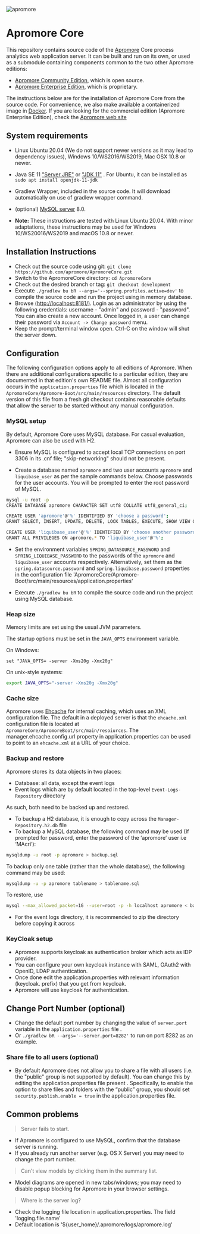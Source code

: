 ![apromore](https://apromore.org/wp-content/uploads/2021/08/Apromore-banner_red.png "apromore")

# Apromore Core

This repository contains source code of the [Apromore](https://apromore.org) Core process analytics web application server.  It can be built and run on its own, or used as a submodule containing components common to the two other Apromore editions:

* [Apromore Community Edition](https://github.com/apromore/ApromoreCE), which is open source.
* [Apromore Enterprise Edition](https://github.com/apromore/ApromoreEE), which is proprietary.

The instructions below are for the installation of Apromore Core from the source code. For convenience, we also make available a containerized image in [Docker](https://github.com/apromore/ApromoreDocker).
If you are looking for the commercial edition (Apromore Enterprise Edition), check the [Apromore web site](https://apromore.org/)

## System requirements
* Linux Ubuntu 20.04 (We do not support newer versions as it may lead to dependency issues), Windows 10/WS2016/WS2019, Mac OSX 10.8 or newer.
* Java SE 11 ["Server JRE"](https://www.oracle.com/java/technologies/javase-jdk11-downloads.html) or
  ["JDK 11"](https://www.oracle.com/java/technologies/javase-jdk11-downloads.html) . For Ubuntu, it can be installed as `sudo apt install openjdk-11-jdk`
 
 
* Gradlew Wrapper, included in the source code. It will download automatically on use of gradlew wrapper command.
* (optional) [MySQL server](https://dev.mysql.com/downloads/mysql/) 8.0.
* <b>Note:</b> These instructions are tested with Linux Ubuntu 20.04. With minor adaptations, these instructions may be used for Windows 10/WS20016/WS2019 and macOS 10.8 or newer.

## Installation Instructions

* Check out the source code using git: `git clone https://github.com/apromore/ApromoreCore.git`
* Switch to the ApromoreCore directory: `cd ApromoreCore`
* Check out the desired branch or tag: `git checkout development`
* Execute `./gradlew bu bR --args='--spring.profiles.active=dev'` to compile the source code and run the project using in memory database.
* Browse [(http://localhost:8181/)](http://localhost:8181/). Login as an administrator by using the following credentials: username - "admin" and password - "password". You can also create a new account. Once logged in, a user can change their password via `Account -> Change password` menu.
* Keep the prompt/terminal window open. Ctrl-C on the window will shut the server down.


## Configuration
The following configuration options apply to all editions of Apromore.
When there are additional configurations specific to a particular edition, they are documented in that edition's own README file.
Almost all configuration occurs in the `application.properties` file which is located in the `ApromoreCore/Apromore-Boot/src/main/resources` directory.
The default version of this file from a fresh git checkout contains reasonable defaults that allow the server to be started without any manual configuration.


### MySQL setup
By default, Apromore Core uses MySQL database. For casual evaluation, Apromore can also be used with H2.

* Ensure MySQL is configured to accept local TCP connections on port 3306 in its .cnf file; "skip-networking" should not be present.

* Create a database named `apromore` and two user accounts `apromore` and `liquibase_user` as per the sample commands below.
  Choose passwords for the user accounts.
  You will be prompted to enter the root password of MySQL.

```bash
mysql -u root -p
CREATE DATABASE apromore CHARACTER SET utf8 COLLATE utf8_general_ci;

CREATE USER 'apromore'@'%' IDENTIFIED BY 'choose a password';
GRANT SELECT, INSERT, UPDATE, DELETE, LOCK TABLES, EXECUTE, SHOW VIEW ON apromore.* TO 'apromore'@'%';

CREATE USER 'liquibase_user'@'%' IDENTIFIED BY 'choose another password';
GRANT ALL PRIVILEGES ON apromore.* TO 'liquibase_user'@'%';
```

* Set the environment variables `SPRING_DATASOURCE_PASSWORD` and `SPRING_LIQUIBASE_PASSWORD` to the passwords of the `apromore` and `liquibase_user` accounts respectively.
  Alternatively, set them as the `spring.datasource.password` and `spring.liquibase.password` properties in the configuration file 'ApromoreCore/Apromore-Boot/src/main/resources/application.properties'

* Execute `./gradlew bu bR` to compile the source code and run the project using MySQL database.


### Heap size
Memory limits are set using the usual JVM parameters.

The startup options must be set in the `JAVA_OPTS` environment variable.

On Windows:

```dos
set "JAVA_OPTS= -server -Xms20g -Xmx20g"
```

On unix-style systems:

```bash
export JAVA_OPTS="-server -Xms20g -Xmx20g"
```


### Cache size
Apromore uses [Ehcache](https://www.ehcache.org/) for internal caching, which uses an XML configuration file.
The default in a deployed server is that the `ehcache.xml` configuration file is located at `ApromoreCore/ApromoreBoot/src/main/resoiurces`.
The manager.ehcache.config.url property in application.properties can be used to point to an `ehcache.xml` at a URL of your choice.


### Backup and restore
Apromore stores its data objects in two places:
* Database: all data, except the event logs
* Event logs which are by default located in the top-level `Event-Logs-Repository` directory

As such, both need to be backed up and restored.
* To backup a H2 database, it is enough to copy across the `Manager-Repository.h2.db` file
* To backup a MySQL database, the following command may be used  (If prompted for password, enter the password of the ‘apromore’ user i.e ‘MAcri’):
```bash
mysqldump -u root -p apromore > backup.sql
```

To backup only one table (rather than the whole database), the following command may be used:
```bash
mysqldump -u -p apromore tablename > tablename.sql
```

To restore, use
```bash
mysql --max_allowed_packet=1G --user=root -p -h localhost apromore < backup.sql
```

* For the event logs directory, it is recommended to zip the directory before copying it across


### KeyCloak setup

* Apromore supports keycloak as authentication broker which acts as IDP provider.
* You can configure your own keycloak instance with SAML, OAuth2 with OpenID, LDAP authentication.
* Once done edit the application.properties with relevant information (keycloak. prefix) that you get from keycloak.
* Apromore will use keycloak for authentication.


## Change Port Number (optional)
* Change the default port number by changing the value of `server.port` variable in the `application.properties` file .
* Or `./gradlew bR --args='--server.port=8282'` to run on port 8282 as an example.

### Share file to all users (optional)

* By default Apromore does not allow you to share a file with all users (i.e. the "public" group is not supported by default). You can change this by editing the application.properties file present . Specifically, to enable the option to share files and folders with the “public” group, you should set `security.publish.enable = true` in the application.properties file.


## Common problems

> Server fails to start.

* If Apromore is configured to use MySQL, confirm that the database server is running.
* If you already run another server (e.g. OS X Server) you may need to change the port number.

> Can't view models by clicking them in the summary list.

* Model diagrams are opened in new tabs/windows; you may need to disable popup blocking for Apromore in your browser settings.

> Where is the server log?

* Check the logging file location in application.properties. The field 'logging.file.name'
* Default location is '${user_home}/.apromore/logs/apromore.log'
